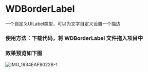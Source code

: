 # WDBorderLabel
一个自定义UILabel类型，可以为文字自定义设置一个描边

### 使用方法：下载代码，将 WDBorderLabel 文件拖入项目中

### 效果预览如下图

![IMG_1934EAF9022B-1](https://github.com/user-attachments/assets/09ca2d81-be5d-4451-8a3e-6a12d87ba89f)

